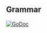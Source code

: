 ## Grammar

[![GoDoc](https://godoc.org/github.com/AdamColton/parlex/grammar?status.svg)](https://godoc.org/github.com/AdamColton/parlex/grammar)
